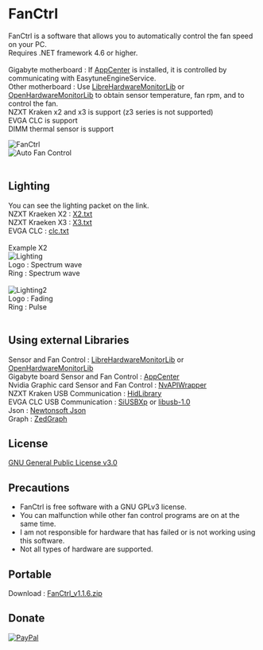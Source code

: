 # FanCtrl

FanCtrl is a software that allows you to automatically control the fan speed on your PC.<br>
Requires .NET framework 4.6 or higher.<br>
<br>
Gigabyte motherboard : If [AppCenter][2] is installed, it is controlled by communicating with EasytuneEngineService.<br>
Other motherboard : Use [LibreHardwareMonitorLib][0] or [OpenHardwareMonitorLib][1] to obtain sensor temperature, fan rpm, and to control the fan.<br>
NZXT Kraken x2 and x3 is support (z3 series is not supported)<br>
EVGA CLC is support<br>
DIMM thermal sensor is support<br>

![FanCtrl](https://github.com/lich426/FanCtrl/blob/master/img/1.png)<br>
![Auto Fan Control](https://github.com/lich426/FanCtrl/blob/master/img/2.png)<br>
<br>
## Lighting
You can see the lighting packet on the link.<Br>
NZXT Kraeken X2 : [X2.txt][11]<br>
NZXT Kraeken X3 : [X3.txt][12]<br>
EVGA CLC : [clc.txt][13]<br>
<br>
 Example X2<br>
![Lighting](https://github.com/lich426/FanCtrl/blob/master/img/3.png)<br>
Logo : Spectrum wave<br>
Ring : Spectrum wave<br>
<br>
![Lighting2](https://github.com/lich426/FanCtrl/blob/master/img/4.png)<br>
Logo : Fading<br>
Ring : Pulse<br>
<br>

## Using external Libraries
Sensor and Fan Control : [LibreHardwareMonitorLib][0] or [OpenHardwareMonitorLib][1]<br>
Gigabyte board Sensor and Fan Control : [AppCenter][2]<br>
Nvidia Graphic card Sensor and Fan Control : [NvAPIWrapper][3]<br>
NZXT Kraken USB Communication : [HidLibrary][4]<br>
EVGA CLC USB Communication : [SiUSBXp][5] or [libusb-1.0][6]<br>
Json : [Newtonsoft Json][7]<br>
Graph : [ZedGraph][8]<br>

## License
[GNU General Public License v3.0][9]

## Precautions
 - FanCtrl is free software with a GNU GPLv3 license.<br>
 - You can malfunction while other fan control programs are on at the same time.<br>
 - I am not responsible for hardware that has failed or is not working using this software.<br>
 - Not all types of hardware are supported.<br>
 
## Portable
Download : [FanCtrl_v1.1.6.zip][10]

## Donate
[![PayPal](https://www.paypalobjects.com/en_US/i/btn/btn_donateCC_LG.gif)](https://www.paypal.com/cgi-bin/webscr?cmd=_donations&business=AUCEJ8KGCNJTC&currency_code=USD&source=url)

[0]: https://github.com/LibreHardwareMonitor/LibreHardwareMonitor
[1]: https://github.com/openhardwaremonitor/openhardwaremonitor
[2]: https://www.gigabyte.com/Support/Utility/Motherboard
[3]: https://github.com/falahati/NvAPIWrapper
[4]: https://github.com/mikeobrien/HidLibrary
[5]: https://www.silabs.com/products/development-tools/software/direct-access-drivers
[6]: https://libusb.info
[7]: https://www.newtonsoft.com/json
[8]: http://zedgraph.sourceforge.net/samples.html
[9]: https://github.com/lich426/FanCtrl/blob/master/LICENSE
[10]: https://github.com/lich426/FanCtrl/raw/master/Portable/FanCtrl_v1.1.6.zip
[11]: https://github.com/lich426/FanCtrl/blob/master/Packet/X2.txt
[12]: https://github.com/lich426/FanCtrl/blob/master/Packet/X3.txt
[13]: https://github.com/lich426/FanCtrl/blob/master/Packet/clc.txt
